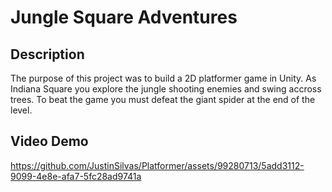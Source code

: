 # Jungle Square Adventures

## Description 
The purpose of this project was to build a 2D platformer game in Unity. As Indiana Square you explore the jungle shooting enemies and swing accross trees. To beat the game you must defeat the giant spider at the end of the level.

## Video Demo


https://github.com/JustinSilvas/Platformer/assets/99280713/5add3112-9099-4e8e-afa7-5fc28ad9741a

